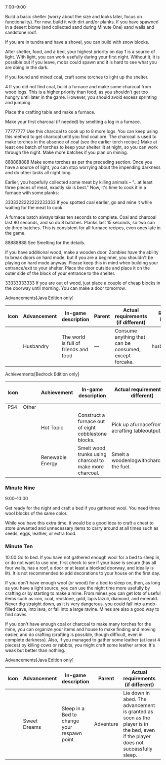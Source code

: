 ### 
7:00–9:00

Build a basic shelter (worry about the size and looks later, focus on functionality). For now, build it with dirt and/or planks. If you have spawned in a desert biome (and collected sand during Minute One) sand walls and sandstone roof. 


If you are in tundra and have a shovel, you can build with snow blocks.

After shelter, food, and a bed, your highest priority on day 1 is a source of light. With light, you can work usefully during your first night. Without it, it is possible but if you leave, mobs could spawn and it is hard to see what you are doing in the dark. 

If you found and mined coal, craft some torches to light up the shelter.

4
If you did not find coal, build a furnace and make some charcoal from wood logs. This is a higher priority than food, as you shouldn't get too hungry until later in the game. However, you should avoid excess sprinting and jumping.

Place the crafting table and make a furnace.


Make your first charcoal (if needed) by smelting a log in a furnace.

77777777
Use this charcoal to cook up to 8 more logs. You can keep using this method to get charcoal until you find coal ore. The charcoal is used to make torches in the absence of coal (see the earlier torch recipe.) Make at least one batch of torches to keep your shelter lit at night, so you can work through the night. Make more batches if you plan on mining.

888888888
Make some torches as per the preceding section. Once you have a source of light, you can stop worrying about the impending darkness and do other tasks all night long. 

Earlier, you hopefully collected some meat by killing animals – "...at least three pieces of meat, exactly six is best." Now, it's time to cook it in a furnace with some planks:

3333322222222233333
If you spotted coal earlier, go and mine it while waiting for the meat to cook.

A furnace batch always takes ten seconds to complete. Coal and charcoal last 80 seconds, and so do 8 batches. Planks last 15 seconds, so two can do three batches. This is consistent for all furnace recipes, even ones late in the game.

88888888
See Smelting for the details.

If you have additional wood, make a wooden door. Zombies have the ability to break doors on hard mode, but if you are a beginner, you shouldn't be playing on hard mode anyway. Please keep this in mind when building your entrance/exit to your shelter. Place the door outside and place it on the outer side of the block of your entrance to the shelter.

33333333333
If you are out of wood, just place a couple of cheap blocks in the doorway until morning. You can make a door tomorrow.

Advancements‌[Java Edition  only]

| Icon | Advancement | In-game description                   | Parent | Actual requirements (if different)                     | Resource location |
|------|-------------|---------------------------------------|--------|--------------------------------------------------------|-------------------|
|      | Husbandry   | The world is full of friends and food | —      | Consume anything that can be consumed, except forcake. | `husbandry/root`  |

Achievements‌[Bedrock Edition  only]

| Icon |       | Achievement      | In-game description                                     | Actual requirements (if different)          | Gamerscore earned | Trophy type (PS4) |
|------|-------|------------------|---------------------------------------------------------|---------------------------------------------|-------------------|-------------------|
| PS4  | Other |                  |                                                         |                                             |                   |                   |
|      |       | Hot Topic        | Construct a furnace out of eight cobblestone blocks.    | Pick up afurnacefrom acrafting tableoutput. | 15G               | Bronze            |
|      |       | Renewable Energy | Smelt wood trunks using charcoal to make more charcoal. | Smelt a woodenlogwithcharcoalas the fuel.   | 10G               | Bronze            |

### Minute Nine
9:00–10:00

Get ready for the night and craft a bed if you gathered wool. You need three wool blocks of the same color.


While you have this extra time, it would be a good idea to craft a chest to store unwanted and unnecessary items to carry around at all times such as seeds, eggs, leather, or extra food.


### Minute Ten
10:00
Go to bed. If you have not gathered enough wool for a bed to sleep in, or do not want to use one, first check to see if your base is secure (has all four walls, has a roof, a door or at least a blocked doorway, and ideally is lit). It is not recommended to add decorations to your house on the first day.

If you don't have enough wool (or wood) for a bed to sleep on, then, as long as you have a light source, you can use the night time more usefully by crafting or by starting to make a mine. From mines you can get lots of useful items such as iron, coal, redstone, gold, lapis lazuli, diamond, and emerald. Never dig straight down, as it is very dangerous. you could fall into a mob-filled cave, into lava, or fall into a large ravine. Mines are also a good way to find caves.

If you don't have enough coal or charcoal to make many torches for the mine, you can organize your items and house to make finding and moving easier, and do crafting (crafting is possible, though difficult, even in complete darkness). Also, if you managed to gather some leather (at least 4 pieces) by killing cows or rabbits, you might craft some leather armor. It's weak but better than nothing.

Advancements‌[Java Edition  only]

| Icon | Advancement  | In-game description                         | Parent    | Actual requirements (if different)                                                                                                | Resource location        |
|------|--------------|---------------------------------------------|-----------|-----------------------------------------------------------------------------------------------------------------------------------|--------------------------|
|      | Sweet Dreams | Sleep in a Bed to change your respawn point | Adventure | Lie down in abed. The advancement is granted as soon as the player is in the bed, even if the player does not successfully sleep. | `adventure/sleep_in_bed` |

